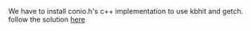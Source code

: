 We have to install conio.h's c++ implementation to use kbhit and getch.
follow the solution [here](https://stackoverflow.com/questions/61479597/how-can-i-use-kbhit-and-getch-on-linux-c)